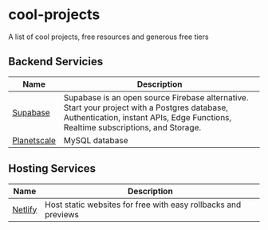 # cool-projects
A list of cool projects, free resources and generous free tiers

## Backend Servicies
| Name         | Description     |
|--------------|-----------|
| [Supabase](https://supabase.com/) | Supabase is an open source Firebase alternative. Start your project with a Postgres database, Authentication, instant APIs, Edge Functions, Realtime subscriptions, and Storage. |
| [Planetscale](https://planetscale.com/) | MySQL database


## Hosting Services
| Name | Description |
| --- | --- | 
| [Netlify](https://www.netlify.com/) | Host static websites for free with easy rollbacks and previews
